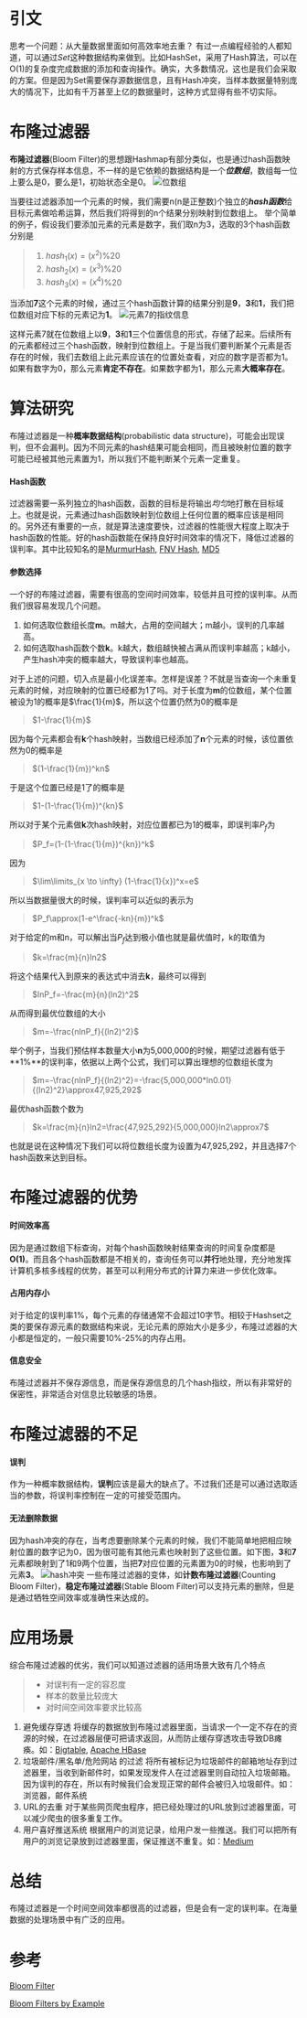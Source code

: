 # 引文

思考一个问题：从大量数据里面如何高效率地去重？
有过一点编程经验的人都知道，可以通过*Set*这种数据结构来做到。比如HashSet，采用了Hash算法，可以在O(1)的复杂度完成数据的添加和查询操作。确实，大多数情况，这也是我们会采取的方案。但是因为Set需要保存源数据信息，且有Hash冲突，当样本数据量特别庞大的情况下，比如有千万甚至上亿的数据量时，这种方式显得有些不切实际。

# 布隆过滤器

**布隆过滤器**(Bloom Filter)的思想跟Hashmap有部分类似，也是通过hash函数映射的方式保存样本信息，不一样的是它依赖的数据结构是一个***位数组***，数组每一位上要么是0，要么是1，初始状态全是0。
![位数组](https://raw.githubusercontent.com/chingjustwe/my-blogs/master/Data%20Structures%20and%20Algorithms/%E5%B8%83%E9%9A%86%E8%BF%87%E6%BB%A4%E5%99%A8%E7%AE%80%E4%BB%8B/Bit%20array.jpg)

当要往过滤器添加一个元素的时候，我们需要n(n是正整数)个独立的***hash函数***给目标元素做哈希运算，然后我们将得到的n个结果分别映射到位数组上。
举个简单的例子，假设我们要添加元素的元素是数字，我们取n为3，选取的3个hash函数分别是
> 1. $hash_{1}(x) = (x ^ 2)$%20
> 2. $hash_{2}(x) = (x ^ 3)$%20
> 3. $hash_{3}(x) = (x ^ 4)$%20

当添加**7**这个元素的时候，通过三个hash函数计算的结果分别是**9**，**3**和**1**，我们把位数组对应下标的元素记为**1**。
![元素7的指纹信息](https://raw.githubusercontent.com/chingjustwe/my-blogs/master/Data%20Structures%20and%20Algorithms/%E5%B8%83%E9%9A%86%E8%BF%87%E6%BB%A4%E5%99%A8%E7%AE%80%E4%BB%8B/Bit%20array2.jpg)

这样元素7就在位数组上以**9**，**3**和**1**三个位置信息的形式，存储了起来。后续所有的元素都经过三个hash函数，映射到位数组上。于是当我们要判断某个元素是否存在的时候，我们去数组上此元素应该在的位置处查看，对应的数字是否都为1。如果有数字为0，那么元素**肯定不存在**。如果数字都为1，那么元素**大概率存在**。

# 算法研究

布隆过滤器是一种**概率数据结构**(probabilistic data structure)，可能会出现误判，但不会漏判。因为不同元素的hash结果可能会相同，而且被映射位置的数字可能已经被其他元素置为1，所以我们不能判断某个元素一定重复。

#### Hash函数

过滤器需要一系列独立的hash函数，函数的目标是将输出*均匀*地打散在目标域上。也就是说，元素通过hash函数映射到位数组上任何位置的概率应该是相同的。另外还有重要的一点，就是算法速度要快，过滤器的性能很大程度上取决于hash函数的性能。好的hash函数能在保持良好时间效率的情况下，降低过滤器的误判率。其中比较知名的是[MurmurHash]([https://sites.google.com/site/murmurhash/](https://sites.google.com/site/murmurhash/)
), [FNV Hash]([http://isthe.com/chongo/tech/comp/fnv/](http://isthe.com/chongo/tech/comp/fnv/)
), [MD5]([https://en.wikipedia.org/wiki/MD5](https://en.wikipedia.org/wiki/MD5)
)

#### 参数选择

一个好的布隆过滤器，需要有很高的空间时间效率，较低并且可控的误判率。从而我们很容易发现几个问题。
1. 如何选取位数组长度**m**。m越大，占用的空间越大；m越小，误判的几率越高。
2. 如何选取hash函数个数**k**。k越大，数组越快被占满从而误判率越高；k越小，产生hash冲突的概率越大，导致误判率也越高。

对于上述的问题，切入点是最小化误差率。怎样是误差？不就是当查询一个未重复元素的时候，对应映射的位置已经都为1了吗。对于长度为**m**的位数组，某个位置被设为1的概率是$\frac{1}{m}$，所以这个位置仍然为0的概率是
> $1-\frac{1}{m}$

因为每个元素都会有**k**个hash映射，当数组已经添加了**n**个元素的时候，该位置依然为0的概率是
> $(1-\frac{1}{m})^kn$

于是这个位置已经是1了的概率是
> $1-(1-\frac{1}{m})^{kn}$

所以对于某个元素做**k**次hash映射，对应位置都已为1的概率，即误判率$P_f$为
> $P_f=(1-(1-\frac{1}{m})^{kn})^k$

因为
> $\lim\limits_{x \to \infty} (1-\frac{1}{x})^x=e$

所以当数据量很大的时候，误判率可以近似的表示为
> $P_f\approx(1-e^\frac{-kn}{m})^k$

对于给定的m和n，可以解出当$P_f$达到极小值也就是最优值时，k的取值为
> $k=\frac{m}{n}ln2$

将这个结果代入到原来的表达式中消去**k**，最终可以得到
> $lnP_f=-\frac{m}{n}(ln2)^2$

从而得到最优位数组的大小
> $m=-\frac{nlnP_f}{(ln2)^2}$

举个例子，当我们预估样本数量大小**n**为5,000,000的时候，期望过滤器有低于**1%**的误判率，依据以上两个公式，我们可以算出理想的位数组长度为
> $m=-\frac{nlnP_f}{(ln2)^2}=-\frac{5,000,000*ln0.01}{(ln2)^2}\approx47,925,292$

最优hash函数个数为
> $k=\frac{m}{n}ln2=\frac{47,925,292}{5,000,000}ln2\approx7$

也就是说在这种情况下我们可以将位数组长度为设置为47,925,292，并且选择7个hash函数来达到目标。

# 布隆过滤器的优势

#### 时间效率高

因为是通过数组下标查询，对每个hash函数映射结果查询的时间复杂度都是**O(1)**。而且各个hash函数都是不相关的，查询任务可以**并行**地处理，充分地发挥计算机多核多线程的优势，甚至可以利用分布式的计算力来进一步优化效率。

#### 占用内存小

对于给定的误判率1%，每个元素的存储通常不会超过10字节。相较于Hashset之类的要保存源元素的数据结构来说，无论元素的原始大小是多少，布隆过滤器的大小都是恒定的，一般只需要10%-25%的内存占用。

#### 信息安全

布隆过滤器并不保存源信息，而是保存源信息的几个hash指纹，所以有非常好的保密性，非常适合对信息比较敏感的场景。

# 布隆过滤器的不足

#### 误判

作为一种概率数据结构，**误判**应该是最大的缺点了。不过我们还是可以通过选取适当的参数，将误判率控制在一定的可接受范围内。

#### 无法删除数据

因为hash冲突的存在，当考虑要删除某个元素的时候，我们不能简单地把相应映射位置的数字记为0，因为很可能有其他元素也映射到了这些位置。如下图，**3**和**7**元素都映射到了1和9两个位置，当把**7**对应位置的元素置为0的时候，也影响到了元素**3**。
![hash冲突](https://raw.githubusercontent.com/chingjustwe/my-blogs/master/Data%20Structures%20and%20Algorithms/%E5%B8%83%E9%9A%86%E8%BF%87%E6%BB%A4%E5%99%A8%E7%AE%80%E4%BB%8B/bit%20array3.jpg)
一些布隆过滤器的变体，如**计数布隆过滤器**(Counting Bloom Filter)，**稳定布隆过滤器**(Stable Bloom Filter)可以支持元素的删除，但是是通过牺牲空间效率或准确性来达成的。

# 应用场景

综合布隆过滤器的优劣，我们可以知道过滤器的适用场景大致有几个特点
> - 对误判有一定的容忍度
> - 样本的数量比较庞大
> - 对时间空间效率要求比较高

1. 避免缓存穿透
将缓存的数据放到布隆过滤器里面，当请求一个一定不存在的资源的时候，在过滤器层便可把请求返回，从而防止缓存穿透攻击导致DB瘫痪。如：[Bigtable](https://en.wikipedia.org/wiki/Bigtable "Bigtable"), [Apache HBase](https://en.wikipedia.org/wiki/Apache_HBase "Apache HBase")
2. 垃圾邮件/黑名单/危险网站 的过滤
将所有被标记为垃圾邮件的邮箱地址存到过滤器里，当收到新邮件时，如果发现发件人在过滤器里则自动拉入垃圾邮箱。因为误判的存在，所以有时候我们会发现正常的邮件会被归入垃圾邮件。如：浏览器，邮件系统
3. URL的去重
对于某些网页爬虫程序，把已经处理过的URL放到过滤器里面，可以减少爬虫的很多重复工作。
4. 用户喜好推送系统
根据用户的浏览记录，给用户发一些推送。我们可以把所有用户的浏览记录放到过滤器里面，保证推送不重复。如：[Medium](https://en.wikipedia.org/wiki/Medium_(publishing_platform) "Medium (publishing platform)")


# 总结

布隆过滤器是一个时间空间效率都很高的过滤器，但是会有一定的误判率。在海量数据的处理场景中有广泛的应用。

# 参考

[Bloom Filter](https://en.wikipedia.org/wiki/Bloom_filter)

[Bloom Filters by Example](https://llimllib.github.io/bloomfilter-tutorial/)